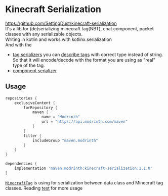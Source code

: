 # Kinecraft Serialization
https://github.com/SettingDust/kinecraft-serialization  
It's a lib for (de)serializing minecraft tag(NBT), chat component, ~~packet~~ classes with any serializable objects.   
Writing in kotlin and works with kotlinx.serialization  
And with the 
  - [tag serializers](https://github.com/SettingDust/kinecraft-serialization/blob/main/src/main/kotlin/settingdust/kinecraft/serialization/TagSerializer.kt) you can [describe tags](https://github.com/SettingDust/kinecraft-serialization/blob/main/src/settingdust/kinecraft/serialization/TagSerializer.kt) with correct type instead of string. So that it will encode/decode with the format you are using as "real" type of the tag.
  - [component serializer](https://github.com/SettingDust/kinecraft-serialization/blob/main/src/main/kotlin/settingdust/kinecraft/serialization/ComponentSerializer.kt)

## Usage

```groovy
repositories {
    exclusiveContent {
        forRepository {
            maven {
                name = "Modrinth"
                url = "https://api.modrinth.com/maven"
            }
        }
        filter {
            includeGroup "maven.modrinth"
        }
    }
}

dependencies {
    implementation 'maven.modrinth:kinecraft-serialization:1.1.0'
}
```

[`MinecraftTag`](https://github.com/SettingDust/kinecraft-serialization/blob/main/src/main/kotlin/settingdust/kinecraft/serialization/MinecraftTagFormat.kt) is using for serialization between data class and Minecraft tag classes.
Reading [test](https://github.com/SettingDust/kinecraft-serialization/blob/main/src/test/kotlin/settingdust/kinecraft/serialization/MinecraftTagTest.kt) for more usage
